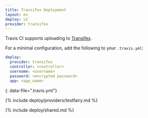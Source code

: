 ```yaml
---
title: Transifex Deployment
layout: en
deploy: v2
provider: transifex
---
```


Travis CI supports uploading to [Transifex](https://www.transifex.com/).

For a minimal configuration, add the following to your `.travis.yml`:

```yaml
deploy:
  provider: transifex
  controller: <controller>
  username: <username>
  password: <encrypted password>
  app: <app_name>
```
{: data-file=".travis.yml"}

{% include deploy/providers/testfairy.md %}

{% include deploy/shared.md %}
